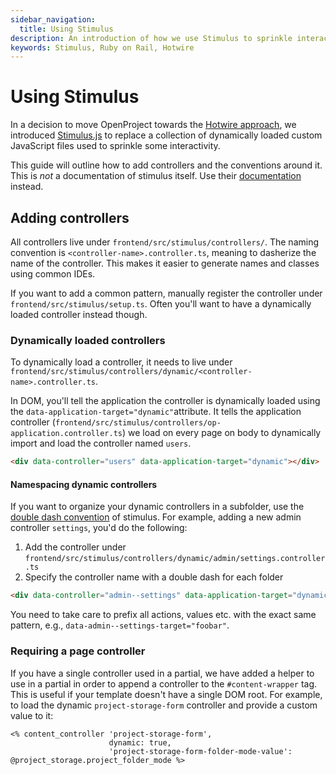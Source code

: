 ```yaml
---
sidebar_navigation:
  title: Using Stimulus
description: An introduction of how we use Stimulus to sprinkle interactivity
keywords: Stimulus, Ruby on Rail, Hotwire
---
```




# Using  Stimulus

In a decision to move OpenProject towards the [Hotwire approach](https://hotwired.dev/), we introduced [Stimulus.js](https://stimulus.hotwired.dev) to replace a collection of dynamically loaded custom JavaScript files used to sprinkle some interactivity.

This guide will outline how to add controllers and the conventions around it. This is _not_ a documentation of stimulus itself. Use their [documentation](https://stimulus.hotwired.dev) instead.

## Adding controllers

All controllers live under `frontend/src/stimulus/controllers/`. The naming convention is `<controller-name>.controller.ts`, meaning to dasherize the name of the controller. This makes it easier to generate names and classes using common IDEs.

If you want to add a common pattern, manually register the controller under `frontend/src/stimulus/setup.ts`. Often you'll want to have a dynamically loaded controller instead though.

### Dynamically loaded controllers

To dynamically load a controller, it needs to live under `frontend/src/stimulus/controllers/dynamic/<controller-name>.controller.ts`.

In DOM, you'll tell the application the controller is dynamically loaded using the `data-application-target="dynamic"`attribute. It tells the application controller (`frontend/src/stimulus/controllers/op-application.controller.ts`) we load on every page on body to dynamically import and load the controller named `users`.

```html
<div data-controller="users" data-application-target="dynamic"></div>
```

#### Namespacing dynamic controllers

If you want to organize your dynamic controllers in a subfolder, use the [double dash convention](https://stimulus.hotwired.dev/handbook/installing#controller-filenames-map-to-identifiers) of stimulus. For example, adding a new admin controller `settings`, you'd do the following:

1. Add the controller under `frontend/src/stimulus/controllers/dynamic/admin/settings.controller.ts`
2. Specify the controller name with a double dash for each folder

```html
<div data-controller="admin--settings" data-application-target="dynamic"></div>
```

You need to take care to prefix all actions, values etc. with the exact same pattern, e.g., `data-admin--settings-target="foobar"`.

### Requiring a page controller

If you have a single controller used in a partial, we have added a helper to use in a partial in order to append a controller to the `#content-wrapper` tag. This is useful if your template doesn't have a single DOM root. For example, to load the dynamic `project-storage-form` controller and provide a custom value to it:

```erb
<% content_controller 'project-storage-form',
                      dynamic: true,
                      'project-storage-form-folder-mode-value': @project_storage.project_folder_mode %>
```
